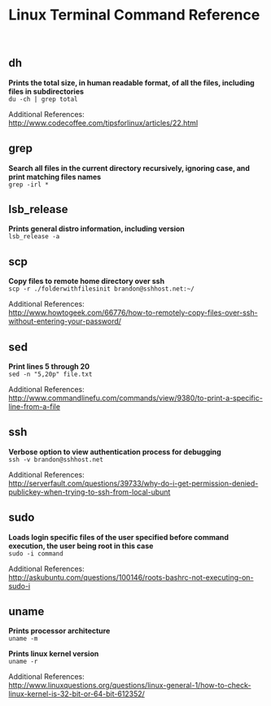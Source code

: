 # Linux Terminal Command Reference
<br />

## __dh__

__Prints the total size, in human readable format, of all the files, including files in subdirectories__  
`du -ch | grep total`

Additional References:  
http://www.codecoffee.com/tipsforlinux/articles/22.html

## __grep__

__Search all files in the current directory recursively, ignoring case, and print matching files names__  
`grep -irl *`

## __lsb_release__

__Prints general distro information, including version__  
`lsb_release -a`

## __scp__

__Copy files to remote home directory over ssh__  
`scp -r ./folderwithfilesinit brandon@sshhost.net:~/`

Additional References:  
http://www.howtogeek.com/66776/how-to-remotely-copy-files-over-ssh-without-entering-your-password/

## __sed__

__Print lines 5 through 20__  
`sed -n "5,20p" file.txt`

Additional References:  
http://www.commandlinefu.com/commands/view/9380/to-print-a-specific-line-from-a-file

## __ssh__

__Verbose option to view authentication process for debugging__  
`ssh -v brandon@sshhost.net`

Additional References:  
http://serverfault.com/questions/39733/why-do-i-get-permission-denied-publickey-when-trying-to-ssh-from-local-ubunt

## __sudo__

__Loads login specific files of the user specified before command execution, the user being root in this case__  
`sudo -i command`

Additional References:  
http://askubuntu.com/questions/100146/roots-bashrc-not-executing-on-sudo-i

## __uname__

__Prints processor architecture__  
`uname -m`

__Prints linux kernel version__  
`uname -r`

Additional References:  
http://www.linuxquestions.org/questions/linux-general-1/how-to-check-linux-kernel-is-32-bit-or-64-bit-612352/

